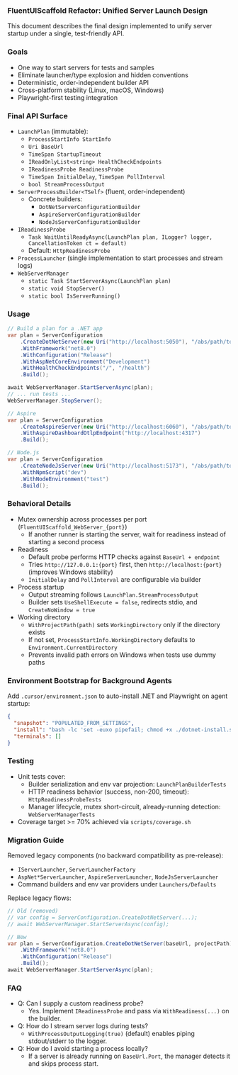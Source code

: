 ### FluentUIScaffold Refactor: Unified Server Launch Design

This document describes the final design implemented to unify server startup under a single, test-friendly API.

### Goals
- One way to start servers for tests and samples
- Eliminate launcher/type explosion and hidden conventions
- Deterministic, order-independent builder API
- Cross-platform stability (Linux, macOS, Windows)
- Playwright-first testing integration

### Final API Surface
- `LaunchPlan` (immutable):
  - `ProcessStartInfo StartInfo`
  - `Uri BaseUrl`
  - `TimeSpan StartupTimeout`
  - `IReadOnlyList<string> HealthCheckEndpoints`
  - `IReadinessProbe ReadinessProbe`
  - `TimeSpan InitialDelay`, `TimeSpan PollInterval`
  - `bool StreamProcessOutput`
- `ServerProcessBuilder<TSelf>` (fluent, order-independent)
  - Concrete builders:
    - `DotNetServerConfigurationBuilder`
    - `AspireServerConfigurationBuilder`
    - `NodeJsServerConfigurationBuilder`
- `IReadinessProbe`
  - `Task WaitUntilReadyAsync(LaunchPlan plan, ILogger? logger, CancellationToken ct = default)`
  - Default: `HttpReadinessProbe`
- `ProcessLauncher` (single implementation to start processes and stream logs)
- `WebServerManager`
  - `static Task StartServerAsync(LaunchPlan plan)`
  - `static void StopServer()`
  - `static bool IsServerRunning()`

### Usage
```csharp
// Build a plan for a .NET app
var plan = ServerConfiguration
    .CreateDotNetServer(new Uri("http://localhost:5050"), "/abs/path/to/App.csproj")
    .WithFramework("net8.0")
    .WithConfiguration("Release")
    .WithAspNetCoreEnvironment("Development")
    .WithHealthCheckEndpoints("/", "/health")
    .Build();

await WebServerManager.StartServerAsync(plan);
// ... run tests ...
WebServerManager.StopServer();
```

```csharp
// Aspire
var plan = ServerConfiguration
    .CreateAspireServer(new Uri("http://localhost:6060"), "/abs/path/to/App.csproj")
    .WithAspireDashboardOtlpEndpoint("http://localhost:4317")
    .Build();
```

```csharp
// Node.js
var plan = ServerConfiguration
    .CreateNodeJsServer(new Uri("http://localhost:5173"), "/abs/path/to/package.json")
    .WithNpmScript("dev")
    .WithNodeEnvironment("test")
    .Build();
```

### Behavioral Details
- Mutex ownership across processes per port (`FluentUIScaffold_WebServer_{port}`)
  - If another runner is starting the server, wait for readiness instead of starting a second process
- Readiness
  - Default probe performs HTTP checks against `BaseUrl + endpoint`
  - Tries `http://127.0.0.1:{port}` first, then `http://localhost:{port}` (improves Windows stability)
  - `InitialDelay` and `PollInterval` are configurable via builder
- Process startup
  - Output streaming follows `LaunchPlan.StreamProcessOutput`
  - Builder sets `UseShellExecute = false`, redirects stdio, and `CreateNoWindow = true`
- Working directory
  - `WithProjectPath(path)` sets `WorkingDirectory` only if the directory exists
  - If not set, `ProcessStartInfo.WorkingDirectory` defaults to `Environment.CurrentDirectory`
  - Prevents invalid path errors on Windows when tests use dummy paths

### Environment Bootstrap for Background Agents
Add `.cursor/environment.json` to auto-install .NET and Playwright on agent startup:
```json
{
  "snapshot": "POPULATED_FROM_SETTINGS",
  "install": "bash -lc 'set -euxo pipefail; chmod +x ./dotnet-install.sh; ./dotnet-install.sh --channel 8.0 --install-dir $HOME/.dotnet; ./dotnet-install.sh --channel 7.0 --runtime dotnet --install-dir $HOME/.dotnet; ./dotnet-install.sh --channel 6.0 --runtime dotnet --install-dir $HOME/.dotnet; export DOTNET_ROOT=$HOME/.dotnet; export PATH=$HOME/.dotnet:$HOME/.dotnet/tools:$PATH; dotnet --info || true; dotnet tool install --global Microsoft.Playwright.CLI || true; playwright --version || true; playwright install chromium firefox webkit || true'",
  "terminals": []
}
```

### Testing
- Unit tests cover:
  - Builder serialization and env var projection: `LaunchPlanBuilderTests`
  - HTTP readiness behavior (success, non-200, timeout): `HttpReadinessProbeTests`
  - Manager lifecycle, mutex short-circuit, already-running detection: `WebServerManagerTests`
- Coverage target >= 70% achieved via `scripts/coverage.sh`

### Migration Guide
Removed legacy components (no backward compatibility as pre-release):
- `IServerLauncher`, `ServerLauncherFactory`
- `AspNet*ServerLauncher`, `AspireServerLauncher`, `NodeJsServerLauncher`
- Command builders and env var providers under `Launchers/Defaults`

Replace legacy flows:
```csharp
// Old (removed)
// var config = ServerConfiguration.CreateDotNetServer(...);
// await WebServerManager.StartServerAsync(config);

// New
var plan = ServerConfiguration.CreateDotNetServer(baseUrl, projectPath)
    .WithFramework("net8.0")
    .WithConfiguration("Release")
    .Build();
await WebServerManager.StartServerAsync(plan);
```

### FAQ
- Q: Can I supply a custom readiness probe?
  - Yes. Implement `IReadinessProbe` and pass via `WithReadiness(...)` on the builder.
- Q: How do I stream server logs during tests?
  - `WithProcessOutputLogging(true)` (default) enables piping stdout/stderr to the logger.
- Q: How do I avoid starting a process locally?
  - If a server is already running on `BaseUrl.Port`, the manager detects it and skips process start.